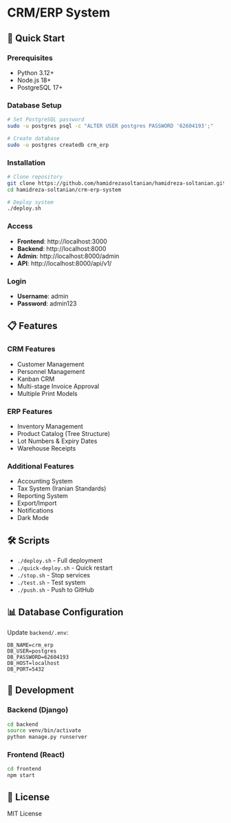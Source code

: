 # CRM/ERP System

## 🚀 Quick Start

### Prerequisites
- Python 3.12+
- Node.js 18+
- PostgreSQL 17+

### Database Setup
```bash
# Set PostgreSQL password
sudo -u postgres psql -c "ALTER USER postgres PASSWORD '62604193';"

# Create database
sudo -u postgres createdb crm_erp
```

### Installation
```bash
# Clone repository
git clone https://github.com/hamidrezasoltanian/hamidreza-soltanian.git
cd hamidreza-soltanian/crm-erp-system

# Deploy system
./deploy.sh
```

### Access
- **Frontend**: http://localhost:3000
- **Backend**: http://localhost:8000
- **Admin**: http://localhost:8000/admin
- **API**: http://localhost:8000/api/v1/

### Login
- **Username**: admin
- **Password**: admin123

## 📋 Features

### CRM Features
- Customer Management
- Personnel Management
- Kanban CRM
- Multi-stage Invoice Approval
- Multiple Print Models

### ERP Features
- Inventory Management
- Product Catalog (Tree Structure)
- Lot Numbers & Expiry Dates
- Warehouse Receipts

### Additional Features
- Accounting System
- Tax System (Iranian Standards)
- Reporting System
- Export/Import
- Notifications
- Dark Mode

## 🛠️ Scripts

- `./deploy.sh` - Full deployment
- `./quick-deploy.sh` - Quick restart
- `./stop.sh` - Stop services
- `./test.sh` - Test system
- `./push.sh` - Push to GitHub

## 📊 Database Configuration

Update `backend/.env`:
```env
DB_NAME=crm_erp
DB_USER=postgres
DB_PASSWORD=62604193
DB_HOST=localhost
DB_PORT=5432
```

## 🔧 Development

### Backend (Django)
```bash
cd backend
source venv/bin/activate
python manage.py runserver
```

### Frontend (React)
```bash
cd frontend
npm start
```

## 📝 License

MIT License